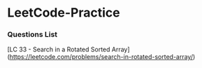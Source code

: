 # LeetCode-Practice


### Questions List
[LC 33 - Search in a Rotated Sorted Array] (https://leetcode.com/problems/search-in-rotated-sorted-array/)
